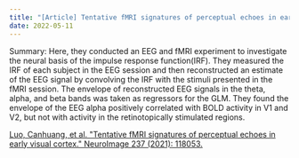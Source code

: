 ```yaml
---
title: "[Article] Tentative fMRI signatures of perceptual echoes in early visual cortex."
date: 2022-05-11
---
```


Summary: Here, they conducted an EEG and fMRI experiment to investigate the neural basis of the impulse response function(IRF). They measured the IRF of each subject in the EEG session and then reconstructed an estimate of the EEG signal by convolving the IRF with the stimuli presented in the fMRI session. The envelope of reconstructed EEG signals in the theta, alpha, and beta bands was taken as regressors for the GLM. They found the envelope of the EEG alpha positively correlated with BOLD activity in V1 and V2, but not with activity in the retinotopically stimulated regions.

[Luo, Canhuang, et al. "Tentative fMRI signatures of perceptual echoes in early visual cortex." NeuroImage 237 (2021): 118053.](https://www.sciencedirect.com/science/article/pii/S105381192100330X#bib0014)
